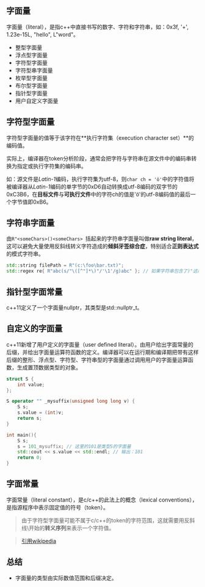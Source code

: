 ## 字面量

字面量（literal），是指c++中直接书写的数字、字符和字符串，如：0x3f, '+', 1.23e-15L, "hello", L"word"。

- 整型字面量
- 浮点型字面量
- 字符型字面量
- 字符型串字面量
- 枚举型字面量
- 布尔型字面量
- 指针型字面量
- 用户自定义字面量

## 字符型字面量

字符型字面量的值等于该字符在**执行字符集（execution character set）**的编码值。

实际上，编译器在token分析阶段，通常会把字符与字符串在源文件中的编码串转换为指定或执行字符集的编码串。

如：源文件是*Latin-1*编码，执行字符集为utf-8，则``` char ch = 'ö' ```中的字符值将被编译器从*Latin-1*编码的单字节的0xD6自动转换成utf-8编码的双字节的0xC3B6，在**目标文件**与**可执行文件**中的字符ch的值是'ö'的utf-8编码值的最后一个字节值即0xB6。


## 字符串字面量

由```R"<someChars>()<someChars> ```括起来的字符串字面量叫做**raw string literal**，这可以避免大量使用反斜线转义字符造成的**倾斜牙签综合症**，特别适合**正则表达式**的模式字符串。

```cpp
std::string filePath = R"(c:\foo\bar.txt)";
std::regex re{ R"abc(s/"\([^"]*\)"/'\1'/g)abc" }; // 如果字符串包含了)"这两个字符串的组合，可选别的分节符，如abc。
```

## 指针型字面常量

c++11定义了一个字面量nullptr，其类型是std::nullptr_t。

## 自定义的字面量

c++11新增了用户定义的字面量（user defined literal）。由用户给出字面常量的后缀，并给出字面量运算符函数的定义。编译器可以在运行期和编译期把带有这样后缀的整形、浮点型、字符型、字符串型的字面量通过调用用户的字面量运算函数，生成置顶数据类型的对象。

```cpp
struct S {
    int value;
};

S operator "" _mysuffix(unsigned long long v) {
    S s;
    s.value = (int)v;
    return s;
}

int main(){
    S s;
    s = 101_mysuffix; // 这里的101是类型S的字面量
    std::cout << s.value << std::endl; // 输出：101
    return 0;
}
```

## 字面常量

字面常量（literal constant），是c/c++的此法上的概念（lexical conventions），是指源程序中表示固定值的符号（token）。

> 由于字符型字面量可能不属于c/c++的token的字符范围，这就需要用反斜线\开始的**转义序列**来表示一个字符值。

> [引用wikipedia](https://zh.wikipedia.org/wiki/字面常量_(C语言))

## 总结

- 字面量的类型由实际数值范围和后缀决定。